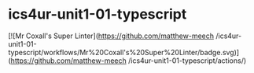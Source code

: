 # ics4ur-unit1-01-typescript


[![Mr Coxall's Super Linter](https://github.com/matthew-meech
/ics4ur-unit1-01-typescript/workflows/Mr%20Coxall's%20Super%20Linter/badge.svg)](https://github.com/matthew-meech
/ics4ur-unit1-01-typescript/actions/)
